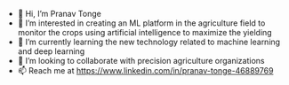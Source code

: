 - 👋 Hi, I’m Pranav Tonge
- 👀 I’m interested in creating an ML platform in the agriculture field to monitor the crops using artificial intelligence to maximize the yielding
- 🌱 I’m currently learning the new technology related to machine learning and deep learning
- 💞️ I’m looking to collaborate with precision agriculture organizations 
- 📫 Reach me at https://www.linkedin.com/in/pranav-tonge-46889769

